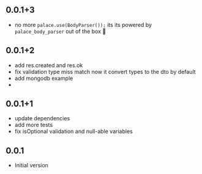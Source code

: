 ## 0.0.1+3

- no more `palace.use(BodyParser());` its its powered by `palace_body_parser` out of the box 🎁

## 0.0.1+2

- add res.created and res.ok
- fix validation type miss match now it convert types to the dto by default
- add mongodb example
-

## 0.0.1+1

- update dependencies
- add more tests
- fix isOptional validation and null-able variables

## 0.0.1

- Initial version
